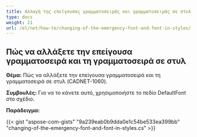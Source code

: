 ```yaml
---
title: Αλλαγή της επείγουσας γραμματοσειράς και γραμματοσειράς σε στυλ 
type: docs
weight: 21
url: /el/net/how-to/changing-of-the-emergency-font-and-font-in-styles/
---
```


## **Πώς να αλλάξετε την επείγουσα γραμματοσειρά και τη γραμματοσειρά σε στυλ**

**Θέμα:** Πώς να αλλάξετε την επείγουσα γραμματοσειρά και τη γραμματοσειρά σε στυλ (CADNET-1060).

**Συμβουλές:** Για να το κάνετε αυτό, χρησιμοποιήστε το πεδίο DefaultFont στο σχέδιο.

**Παράδειγμα:**

{{< gist "aspose-com-gists" "9a239eab0b9dda0e1c54be533ea399bb" "changing-of-the-emergency-font-and-font-in-styles.cs" >}}
